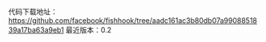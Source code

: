 代码下载地址：https://github.com/facebook/fishhook/tree/aadc161ac3b80db07a9908851839a17ba63a9eb1
最近版本：0.2


